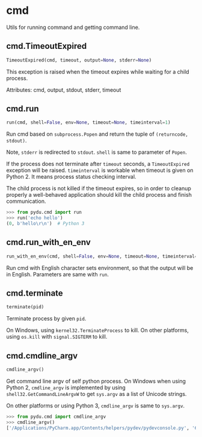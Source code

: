 # cmd

Utils for running command and getting command line.

## cmd.TimeoutExpired
```python
TimeoutExpired(cmd, timeout, output=None, stderr=None)
```

This exception is raised when the timeout expires while waiting for a
child process.

Attributes:
    cmd, output, stdout, stderr, timeout


## cmd.run
```python
run(cmd, shell=False, env=None, timeout=None, timeinterval=1)
```

Run cmd based on `subprocess.Popen` and return the tuple of ``(returncode, stdout)``.

Note, `stderr` is redirected to `stdout`. `shell` is same to parameter of `Popen`.

If the process does not terminate after `timeout` seconds, a `TimeoutExpired` exception will be raised.
`timeinterval` is workable when timeout is given on Python 2. It means process status checking interval.

The child process is not killed if the timeout expires, so in order to cleanup properly a well-behaved application should kill the child process and finish communication.

```python
>>> from pydu.cmd import run
>>> run('echo hello')
(0, b'hello\r\n')  # Python 3
```


## cmd.run_with_en_env
```python
run_with_en_env(cmd, shell=False, env=None, timeout=None, timeinterval=1)
```

Run cmd with English character sets environment, so that the output will
be in English.
Parameters are same with `run`.


## cmd.terminate
```python
terminate(pid)
```

Terminate process by given `pid`.

On Windows, using `kernel32.TerminateProcess` to kill.
On other platforms, using `os.kill` with `signal.SIGTERM` to kill.


## cmd.cmdline_argv
```python
cmdline_argv()
```

Get command line argv of self python process. On Windows when using Python 2,
`cmdline_argv` is implemented by using `shell32.GetCommandLineArgvW` to get
`sys.argv` as a list of Unicode strings.

On other platforms or using Python 3, `cmdline_argv` is same to `sys.argv`.

```python
>>> from pydu.cmd import cmdline_argv
>>> cmdline_argv()
['/Applications/PyCharm.app/Contents/helpers/pydev/pydevconsole.py', '61253', '61254']
```
